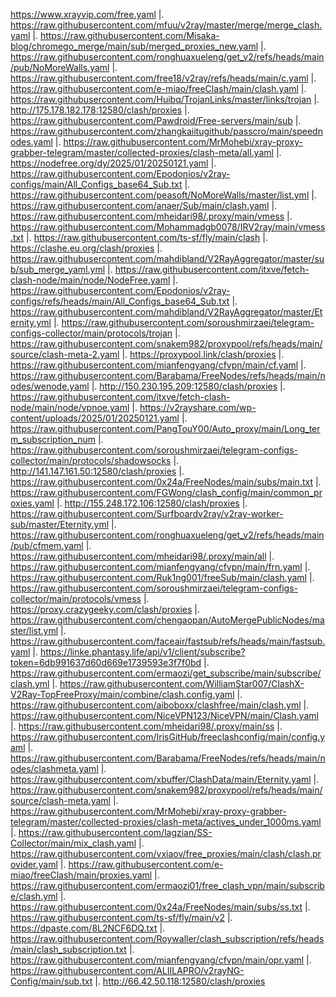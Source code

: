 https://www.xrayvip.com/free.yaml    |.                     https://raw.githubusercontent.com/mfuu/v2ray/master/merge/merge_clash.yaml    |.                     https://raw.githubusercontent.com/Misaka-blog/chromego_merge/main/sub/merged_proxies_new.yaml    |.                     https://raw.githubusercontent.com/ronghuaxueleng/get_v2/refs/heads/main/pub/NoMoreWalls.yaml    |.                     https://raw.githubusercontent.com/free18/v2ray/refs/heads/main/c.yaml    |.                     https://raw.githubusercontent.com/e-miao/freeClash/main/clash.yaml    |.                     https://raw.githubusercontent.com/Huibq/TrojanLinks/master/links/trojan    |.                     http://175.178.182.178:12580/clash/proxies    |.                     https://raw.githubusercontent.com/Pawdroid/Free-servers/main/sub    |.                     https://raw.githubusercontent.com/zhangkaiitugithub/passcro/main/speednodes.yaml    |.                     https://raw.githubusercontent.com/MrMohebi/xray-proxy-grabber-telegram/master/collected-proxies/clash-meta/all.yaml    |.                     https://nodefree.org/dy/2025/01/20250121.yaml    |.                     https://raw.githubusercontent.com/Epodonios/v2ray-configs/main/All_Configs_base64_Sub.txt    |.                     https://raw.githubusercontent.com/peasoft/NoMoreWalls/master/list.yml    |.                     https://raw.githubusercontent.com/anaer/Sub/main/clash.yaml    |.                     https://raw.githubusercontent.com/mheidari98/.proxy/main/vmess    |.                     https://raw.githubusercontent.com/Mohammadgb0078/IRV2ray/main/vmess.txt    |.                     https://raw.githubusercontent.com/ts-sf/fly/main/clash    |.                     https://clashe.eu.org/clash/proxies    |.                     https://raw.githubusercontent.com/mahdibland/V2RayAggregator/master/sub/sub_merge_yaml.yml    |.                     https://raw.githubusercontent.com/itxve/fetch-clash-node/main/node/NodeFree.yaml    |.                     https://raw.githubusercontent.com/Epodonios/v2ray-configs/refs/heads/main/All_Configs_base64_Sub.txt    |.                     https://raw.githubusercontent.com/mahdibland/V2RayAggregator/master/Eternity.yml    |.                     https://raw.githubusercontent.com/soroushmirzaei/telegram-configs-collector/main/protocols/trojan    |.                     https://raw.githubusercontent.com/snakem982/proxypool/refs/heads/main/source/clash-meta-2.yaml    |.                     https://proxypool.link/clash/proxies    |.                     https://raw.githubusercontent.com/mianfengyang/cfvpn/main/cf.yaml    |.                     https://raw.githubusercontent.com/Barabama/FreeNodes/refs/heads/main/nodes/wenode.yaml    |.                     http://150.230.195.209:12580/clash/proxies    |.                     https://raw.githubusercontent.com/itxve/fetch-clash-node/main/node/vpnoe.yaml    |.                     https://v2rayshare.com/wp-content/uploads/2025/01/20250121.yaml    |.                     https://raw.githubusercontent.com/PangTouY00/Auto_proxy/main/Long_term_subscription_num    |.                     https://raw.githubusercontent.com/soroushmirzaei/telegram-configs-collector/main/protocols/shadowsocks    |.                     http://141.147.161.50:12580/clash/proxies    |.                     https://raw.githubusercontent.com/0x24a/FreeNodes/main/subs/main.txt    |.                     https://raw.githubusercontent.com/FGWong/clash_config/main/common_proxies.yaml    |.                     http://155.248.172.106:12580/clash/proxies    |.                     https://raw.githubusercontent.com/Surfboardv2ray/v2ray-worker-sub/master/Eternity.yml    |.                     https://raw.githubusercontent.com/ronghuaxueleng/get_v2/refs/heads/main/pub/cfmem.yaml    |.                     https://raw.githubusercontent.com/mheidari98/.proxy/main/all    |.                     https://raw.githubusercontent.com/mianfengyang/cfvpn/main/frn.yaml    |.                     https://raw.githubusercontent.com/Ruk1ng001/freeSub/main/clash.yaml    |.                     https://raw.githubusercontent.com/soroushmirzaei/telegram-configs-collector/main/protocols/vmess    |.                     https://proxy.crazygeeky.com/clash/proxies    |.                     https://raw.githubusercontent.com/chengaopan/AutoMergePublicNodes/master/list.yml    |.                     https://raw.githubusercontent.com/faceair/fastsub/refs/heads/main/fastsub.yaml    |.                     https://linke.phantasy.life/api/v1/client/subscribe?token=6db991637d60d669e1739593e3f7f0bd    |.                     https://raw.githubusercontent.com/ermaozi/get_subscribe/main/subscribe/clash.yml    |.                     https://raw.githubusercontent.com/WilliamStar007/ClashX-V2Ray-TopFreeProxy/main/combine/clash.config.yaml    |.                     https://raw.githubusercontent.com/aiboboxx/clashfree/main/clash.yml    |.                     https://raw.githubusercontent.com/NiceVPN123/NiceVPN/main/Clash.yaml    |.                     https://raw.githubusercontent.com/mheidari98/.proxy/main/ss    |.                     https://raw.githubusercontent.com/IrisGitHub/freeclashconfig/main/config.yaml    |.                     https://raw.githubusercontent.com/Barabama/FreeNodes/refs/heads/main/nodes/clashmeta.yaml    |.                     https://raw.githubusercontent.com/xbuffer/ClashData/main/Eternity.yaml    |.                     https://raw.githubusercontent.com/snakem982/proxypool/refs/heads/main/source/clash-meta.yaml    |.                     https://raw.githubusercontent.com/MrMohebi/xray-proxy-grabber-telegram/master/collected-proxies/clash-meta/actives_under_1000ms.yaml    |.                     https://raw.githubusercontent.com/lagzian/SS-Collector/main/mix_clash.yaml    |.                     https://raw.githubusercontent.com/vxiaov/free_proxies/main/clash/clash.provider.yaml    |.                     https://raw.githubusercontent.com/e-miao/freeClash/main/proxies.yaml    |.                     https://raw.githubusercontent.com/ermaozi01/free_clash_vpn/main/subscribe/clash.yml    |.                     https://raw.githubusercontent.com/0x24a/FreeNodes/main/subs/ss.txt    |.                     https://raw.githubusercontent.com/ts-sf/fly/main/v2    |.                     https://dpaste.com/8L2NCF6DQ.txt    |.                     https://raw.githubusercontent.com/Roywaller/clash_subscription/refs/heads/main/clash_subscription.txt    |.                     https://raw.githubusercontent.com/mianfengyang/cfvpn/main/opr.yaml    |.                     https://raw.githubusercontent.com/ALIILAPRO/v2rayNG-Config/main/sub.txt    |.                     http://66.42.50.118:12580/clash/proxies